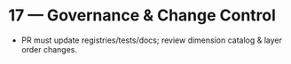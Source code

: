 # 17 — Governance & Change Control
- PR must update registries/tests/docs; review dimension catalog & layer order changes.
